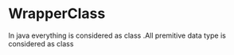 # WrapperClass
In java everything is considered as class .All premitive data type is considered as class
